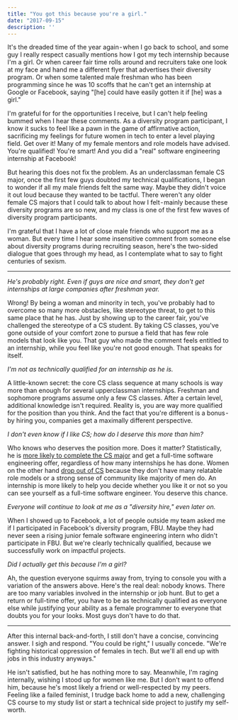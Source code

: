 ```yaml
---
title: "You got this because you're a girl."
date: "2017-09-15"
description: ''
---
```


It's the dreaded time of the year again - when I go back to school, and some guy I really respect casually mentions how I got my tech internship because I'm a girl. Or when career fair time rolls around and recruiters take one look at my face and hand me a different flyer that advertises their diversity program. Or when some talented male freshman who has been programming since he was 10 scoffs that he can't get an internship at Google or Facebook, saying "[he] could have easily gotten it if [he] was a girl."

I'm grateful for for the opportunities I receive, but I can't help feeling bummed when I hear these comments. As a diversity program participant, I know it sucks to feel like a pawn in the game of affirmative action, sacrificing my feelings for future women in tech to enter a level playing field. Get over it! Many of my female mentors and role models have advised. You're qualified! You're smart! And you did a "real" software engineering internship at Facebook!

But hearing this does not fix the problem. As an underclassman female CS major, once the first few guys doubted my technical qualifications, I began to wonder if all my male friends felt the same way. Maybe they didn't voice it out loud because they wanted to be tactful. There weren't any older female CS majors that I could talk to about how I felt - mainly because these diversity programs are so new, and my class is one of the first few waves of diversity program participants.

I'm grateful that I have a lot of close male friends who support me as a woman. But every time I hear some insensitive comment from someone else about diversity programs during recruiting season, here's the two-sided dialogue that goes through my head, as I contemplate what to say to fight centuries of sexism.

---

*He's probably right. Even if guys are nice and smart, they don't get internships at large companies after freshman year.*

Wrong! By being a woman and minority in tech, you've probably had to overcome so many more obstacles, like stereotype threat, to get to this same place that he has. Just by showing up to the career fair, you've challenged the stereotype of a CS student. By taking CS classes, you've gone outside of your comfort zone to pursue a field that has few role models that look like you. That guy who made the comment feels entitled to an internship, while you feel like you're not good enough. That speaks for itself.

*I'm not as technically qualified for an internship as he is.*

A little-known secret: the core CS class sequence at many schools is way more than enough for several upperclassman internships. Freshman and sophomore programs assume only a few CS classes. After a certain level, additional knowledge isn't required. Reality is, you are way more qualified for the position than you think. And the fact that you're different is a bonus - by hiring you, companies get a maximally different perspective.

*I don't even know if I like CS; how do I deserve this more than him?*

Who knows who deserves the position more. Does it matter? Statistically, he is [more likely to complete the CS major](http://newsroom.ucla.edu/stories/cracking-the-code:-why-aren-t-more-women-majoring-in-computer-science) and get a full-time software engineering offer, regardless of how many internships he has done. Women on the other hand [drop out of CS](https://3zjc852t4swp1lmezl171oga-wpengine.netdna-ssl.com/wp-content/uploads/2016/10/Accenture-Cracking-The-Gender-Code-Report.pdf) because they don't have many relatable role models or a strong sense of community like majority of men do. An internship is more likely to help you decide whether you like it or not so you can see yourself as a full-time software engineer. You deserve this chance.

*Everyone will continue to look at me as a "diversity hire," even later on.*

When I showed up to Facebook, a lot of people outside my team asked me if I participated in Facebook's diversity program, FBU. Maybe they had never seen a rising junior female software engineering intern who didn't participate in FBU. But we're clearly technically qualified, because we successfully work on impactful projects.

*Did I actually get this because I'm a girl?*

Ah, the question everyone squirms away from, trying to console you with a variation of the answers above. Here's the real deal: nobody knows. There are too many variables involved in the internship or job hunt. But to get a return or full-time offer, you have to be as technically qualified as everyone else while justifying your ability as a female programmer to everyone that doubts you for your looks. Most guys don't have to do that.

---

After this internal back-and-forth, I still don't have a concise, convincing answer. I sigh and respond. "You could be right," I usually concede. "We're fighting historical oppression of females in tech. But we'll all end up with jobs in this industry anyways."

He isn't satisfied, but he has nothing more to say. Meanwhile, I'm raging internally, wishing I stood up for women like me. But I don't want to offend him, because he's most likely a friend or well-respected by my peers. Feeling like a failed feminist, I trudge back home to add a new, challenging CS course to my study list or start a technical side project to justify my self-worth.